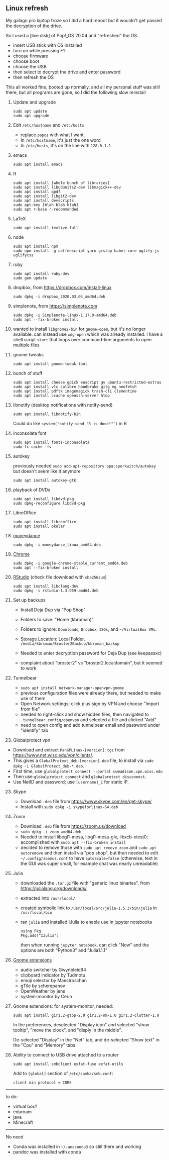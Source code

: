 ## Linux refresh

My galago pro laptop froze so I did a hard reboot but it wouldn't get
passed the decryption of the drive.

So I used a [live disk] of Pop!_OS 20.04 and "refreshed" the OS.
- insert USB stick with OS installed
- turn on while pressing F1
- choose firmware
- choose boot
- choose the USB
- then select to decrypt the drive and enter password
- then refresh the OS

This all worked fine, booted up normally, and all my personal stuff
was still there, but all programs are gone, so I did the following
slow reinstall

1. Update and upgrade

   ```shell
   sudo apt update
   sudo apt upgrade
   ```

2. Edit `/etc/hostname` and `/etc/hosts`
   - replace `popos` with what I want.
   - In `/etc/hostname`, it's just the one word
   - In `/etc/hosts`, it's on the line with `128.0.1.1`

3. emacs

   ```shell
   sudo apt install emacs
   ```

4. R

   ```shell
   sudo apt install [whole bunch of libraries]
   sudo apt install libudunits2-dev libmagick++-dev
   sudo apt install qpdf
   sudo apt install libgit2-dev
   sudo apt install devscripts
   sudo apt-key [blah blah blah]
   sudo apt r-base r-recommended
   ```

5. LaTeX

   ```shell
   sudo apt install texlive-full
   ```

6. node

   ```shell
   sudo apt install npm
   sudo npm install -g coffeescript yarn gistup babel-core uglify-js uglifycss
   ```

7. ruby

   ```shell
   sudo apt install ruby-dev
   sudo gem update
   ```

8. dropbox, from <https://dropbox.com/install-linux>

   ```shell
   sudo dpkg -i dropbox_2020.03.04_amd64.deb
   ```

9. simplenote, from <https://simplenote.com>

   ```shell
   sudo dpkg -i Simplenote-linux-1.17.0-amd64.deb
   sudo apt --fix-broken install
   ```

10. wanted to install `libgnome2-bin` for `gnome-open`, but it's no
    longer available. can instead use `xdg-open` which was already
    installed.  I have a shell script `start` that loops over command-line
    arguments to open multiple files

11. gnome tweaks

    ```shell
    sudo apt install gnome-tweak-tool
    ```

12. bunch of stuff

    ```shell
    sudo apt install cheese gpick enscript gv ubuntu-restricted-extras
    sudo apt install vlc calibre handbrake gitg mg neofetch
    sudo apt install pdftk imagemagick trash-cli clementine
    sudo apt install ccache openssh-server htop
    ```

13. libnotify (desktop notifications with notify-send)

    ```shell
    sudo apt install libnotify-bin
    ```

    Could do like `system('notify-send "R is done!"')` in R

13. inconsolata font

    ```shell
    sudo apt install fonts-inconsolata
    sudo fc-cache -fv
    ```

14. autokey

    previously needed `sudo add-apt-repository ppa:sporkwitch/autokey`
    but doesn't seem like it anymore

    ```shell
    sudo apt install autokey-gtk
    ```

15. playback of DVDs

    ```shell
    sudo apt install libdvd-pkg
    sudo dpkg-reconfigure libdvd-pkg
    ```

16. LibreOffice

    ```shell
    sudo apt install libreoffice
    sudo apt install okular
    ```

17. [moneydance](https://infinitekind.com/download-moneydance-personal-finance-software)

    ```shell
    sudo dpkg -i moneydance_linux_amd64.deb
    ```

18. [Chrome](https://www.google.com/chrome/browser/desktop/index.html)

    ```shell
    sudo dpkg -i google-chrome-stable_current_amd64.deb
    sudo apt --fix-broken install
    ```

19. [RStudio](https://rstudio.com/products/rstudio/download/#download)
    (check file download with `sha256sum`)

    ```shell
    sudo apt install libclang-dev
    sudo dpkg -i rstudio-1.3.959-amd64.deb
    ```

20. Set up backups

    - Install Deja Dup via "Pop Shop"

    - Folders to save: "Home (kbroman)"

    - Folders to ignore: `Downloads`, `Dropbox`, `ISOs`, and
      `~/VirtualBox VMs`.

    - Storage Location: Local Folder,
      `/media/kbroman/Broster2Backup/kbroman_backup`

    - Needed to enter decryption password for Deja Dup
      (see keepassxc)

    - complaint about "broster2" vs "broster2.localdomain", but it
      seemed to work

21. Tunnelbear

    - `sudo apt install network-manager-openvpn-gnome`
    - previous configuration files were already there, but needed to
      make use of them
    - Open Network settings; click plus sign by VPN and choose "Import
      from file"
    - needed to right-click and show hidden files, then navigated to
      `.tunnelbear_config/openvpn` and selected a file and clicked "Add"
    - need to open config and add tunnelbear email and password
      under "identify" tab

22. Globalprotect vpn

   - Download and extract `PanGPLinux-[version].tgz` from <https://www.net.wisc.edu/vpn/clients/>.
   - This gives a `GlobalProtext_deb-[version].deb` file, to install via
     `sudo dpkg -i GlobalProtect_deb-*.deb`.
   - First time, use `globalprotect connect --portal uwmadison.vpn.wisc.edu`
   - Then use `globalprotect connect` and `globalprotect disconnect`.
   - Use NetID and password; use `[username]_1` for static IP.

23. Skype

    - Download `.deb` file from <https://www.skype.com/en/get-skype/>
    - Install with `sudo dpkg -i skypeforlinux-64.deb`

24. Zoom

    - Download `.deb` file from <https://zoom.us/download>
    - `sudo dpkg -i zoom_amd64.deb`
    - Needed to install libegl1-mesa, libgl1-mesa-glx, libxcb-xtest0;
      accomplished with `sudo apt --fix-broken install`
    - decided to remove those with `sudo apt remove zoom` and `sudo
      apt autoremove` and then install via "pop shop", but then needed
      to edit `~/.config/zoomus.conf` to have `autoScale=false`
      (otherwise, text in the GUI was super small, for example chat
      was nearly unreadable)

25. Julia

    - downloaded the `.tar.gz` file with "generic linux
    binaries", from <https://julialang.org/downloads/>

    - extracted into `/usr/local/`

    - created symbolic link to `/usr/local/src/julia-1.5.3/bin/julia`
      in `/usr/local/bin`

    - ran `julia` and installed IJulia to enable use in jupyter
      notebooks

      ```
      using Pkg
      Pkg.add("IJulia")
      ```

      then when running `jupyter notebook`, can click "New" and the
      options are both "Python3" and "Julia1.1.1"

26. [Gnome extensions](https://extensions.gnome.org)

    - audio switcher by Gwynbleid94
    - clipboard indicator by Tudmotu
    - emoji selector by Maestroschan
    - gTile by scherepanov
    - OpenWeather by jens
    - system-monitor by Cerin

27. Gnome extensions: for system-monitor, needed:

    ```shell
    sudo apt install gir1.2-gtop-2.0 gir1.2-nm-1.0 gir1.2-clutter-1.0
    ```

    In the preferences, deselected "Display icon" and selected "show
    tooltip", "move the clock", and "disply in the middle".

    De-selected "Display" in the "Net" tab, and de-selected "Show
    text" in the "Cpu" and "Memory" tabs.


28. Ability to connect to USB drive attached to a router

    ```shell
    sudo apt install smbclient exfat-fuse exfat-utils
    ```

    Add to `[global]` section of `/etc/samba/smb.conf`:

    ```
    client min protocol = CORE
    ```

---

to do:
- virtual box?
- eduroam
- java
- Minecraft

---

No need

- Conda was installed in `~/.anaconda3` so still there and working
- pandoc was installed with conda
